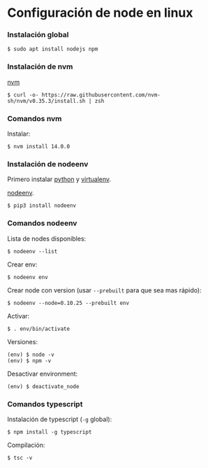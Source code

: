 # Configuración de node en linux

### Instalación global

```
$ sudo apt install nodejs npm
```

### Instalación de nvm

[nvm](https://github.com/nvm-sh/nvm)

```
$ curl -o- https://raw.githubusercontent.com/nvm-sh/nvm/v0.35.3/install.sh | zsh
```

### Comandos nvm

Instalar:

```
$ nvm install 14.0.0
```

### Instalación de nodeenv

Primero instalar [python](https://github.com/sauljabin/linux-commands/tree/master/python) y [virtualenv](https://github.com/sauljabin/linux-commands/tree/master/python).


[nodeenv](https://github.com/ekalinin/nodeenv).

```
$ pip3 install nodeenv
```

### Comandos nodeenv

Lista de nodes disponibles:

```
$ nodeenv --list
```

Crear env:

```
$ nodeenv env
```

Crear node con version (usar `--prebuilt` para que sea mas rápido):

```
$ nodeenv --node=0.10.25 --prebuilt env
```

Activar:
```
$ . env/bin/activate
```

Versiones:

```
(env) $ node -v
(env) $ npm -v
```

Desactivar environment:

```
(env) $ deactivate_node
```

### Comandos typescript

Instalación de typescript (`-g` global):
```
$ npm install -g typescript
```

Compilación:
```
$ tsc -v
```
